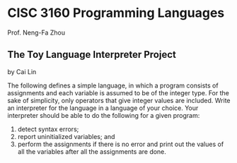 # CISC 3160 Programming Languages
Prof. Neng-Fa Zhou

## The Toy Language Interpreter Project
by Cai Lin

The following defines a simple language, in which a program consists of assignments and each variable is assumed to be of the integer type. For the sake of simplicity, only operators that give integer values are included. Write an interpreter for the language in a language of your choice. Your interpreter should be able to do the following for a given program: 
1. detect syntax errors;
2. report uninitialized variables; and 
3. perform the assignments if there is no error and print out the values of all the variables after all the assignments are done.
